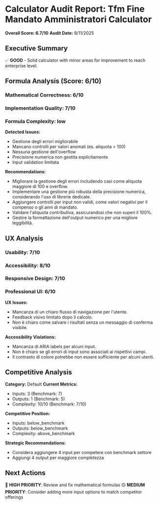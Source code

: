 # Calculator Audit Report: Tfm Fine Mandato Amministratori Calculator

**Overall Score: 6.7/10**
**Audit Date:** 8/11/2025

## Executive Summary

✅ **GOOD** - Solid calculator with minor areas for improvement to reach enterprise level.

## Formula Analysis (Score: 6/10)

### Mathematical Correctness: 6/10
### Implementation Quality: 7/10
### Formula Complexity: low

**Detected Issues:**
- Gestione degli errori migliorabile
- Mancano controlli per valori anomali (es. aliquota > 100)
- Nessuna gestione dell'overflow
- Precisione numerica non gestita esplicitamente
- Input validation limitata

**Recommendations:**
- Migliorare la gestione degli errori includendo casi come aliquota maggiore di 100 e overflow.
- Implementare una gestione più robusta della precisione numerica, considerando l'uso di librerie dedicate.
- Aggiungere controlli per input non validi, come valori negativi per il compenso o gli anni di mandato.
- Validare l'aliquota contributiva, assicurandosi che non superi il 100%.
- Gestire la formattazione dell'output numerico per una migliore leggibilità.

## UX Analysis

### Usability: 7/10
### Accessibility: 8/10  
### Responsive Design: 7/10
### Professional UI: 6/10

**UX Issues:**
- Mancanza di un chiaro flusso di navigazione per l'utente.
- Feedback visivo limitato dopo il calcolo.
- Non è chiaro come salvare i risultati senza un messaggio di conferma visibile.

**Accessibility Violations:**
- Mancanza di ARIA labels per alcuni input.
- Non è chiaro se gli errori di input sono associati ai rispettivi campi.
- Il contrasto di colore potrebbe non essere sufficiente per alcuni utenti.

## Competitive Analysis

**Category:** Default
**Current Metrics:**
- Inputs: 3 (Benchmark: 7)
- Outputs: 1 (Benchmark: 5)
- Complexity: 10/10 (Benchmark: 7/10)

**Competitive Position:**
- Inputs: below_benchmark
- Outputs: below_benchmark  
- Complexity: above_benchmark

**Strategic Recommendations:**
- Considera aggiungere 4 input per competere con benchmark settore
- Aggiungi 4 output per maggiore completezza

## Next Actions

🔴 **HIGH PRIORITY**: Review and fix mathematical formulas
🟡 **MEDIUM PRIORITY**: Consider adding more input options to match competitor offerings
